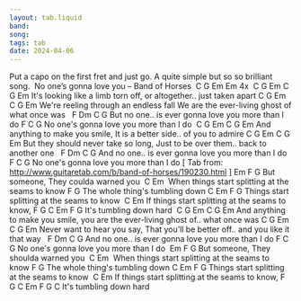 ```yaml
---
layout: tab.liquid
band:
song:
tags: tab
date: 2024-04-06
---
```

Put a capo on the first fret and just go. A quite simple but so so brilliant song.  No one’s gonna love you – Band of Horses  C G Em Em  4x  C                    G         Em          C     G       Em It's looking like a limb torn off, or altogether.. just taken apart C                     G       Em            C                 G     Em We're reeling through an endless fall We are the ever-living ghost of what once was       F	Dm               C                 G But no one.. is ever gonna love you more than I do F	      C                G No one's gonna love you more than I do  C                G	     Em            C	         G	       Em And anything to make you smile,  It is a better side.. of you to admire C		 G       Em              C       G         Em But they should never take so long, Just to be over them.. back to another one       F	 Dm	      C                 G And no one.. is ever gonna love you more than I do F               C                 G No one's gonna love you more than I do [ Tab from: http://www.guitaretab.com/b/band-of-horses/190230.html ] Em                        F         G But someone, They coulda warned you        C                            Em           When things start splitting at the seams to know F                  G The whole thing's tumbling down C		         Em            F  G Things start splitting at the seams to know  C                                 Em If things start splitting at the seams to know, F              G    C    Em  F  G It's tumbling down hard  C                G         Em              C                  G      Em And anything to make you smile, you are the ever-living ghost of.. what once was C             G      Em                C        G         Em Never want to hear you say, That you’ll be better off.. and you like it that way       F     Dm               C                 G And no one.. is ever gonna love you more than I do F               C                 G No one's gonna love you more than I do  Em                         F         G But someone, They shoulda warned you        C                            Em           When things start splitting at the seams to know F                      G The whole thing's tumbling down C		         Em            F  G Things start splitting at the seams to know  C                                 Em If things start splitting at the seams to know, F              G    C    Em  F  G  C It's tumbling down hard

